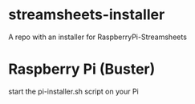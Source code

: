 # streamsheets-installer
A repo with an installer for RaspberryPi-Streamsheets

# Raspberry Pi (Buster)
start the pi-installer.sh script on your Pi
